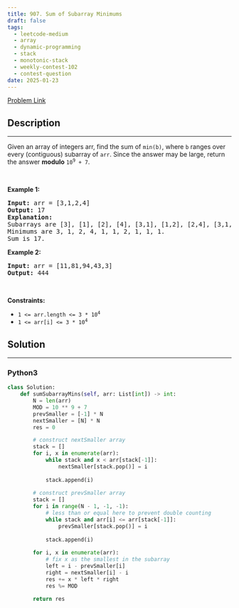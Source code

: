 ```yaml
---
title: 907. Sum of Subarray Minimums
draft: false
tags: 
  - leetcode-medium
  - array
  - dynamic-programming
  - stack
  - monotonic-stack
  - weekly-contest-102
  - contest-question
date: 2025-01-23
---
```


[Problem Link](https://leetcode.com/problems/sum-of-subarray-minimums/)

## Description

---
<p>Given an array of integers arr, find the sum of <code>min(b)</code>, where <code>b</code> ranges over every (contiguous) subarray of <code>arr</code>. Since the answer may be large, return the answer <strong>modulo</strong> <code>10<sup>9</sup> + 7</code>.</p>

<p>&nbsp;</p>
<p><strong class="example">Example 1:</strong></p>

<pre>
<strong>Input:</strong> arr = [3,1,2,4]
<strong>Output:</strong> 17
<strong>Explanation:</strong> 
Subarrays are [3], [1], [2], [4], [3,1], [1,2], [2,4], [3,1,2], [1,2,4], [3,1,2,4]. 
Minimums are 3, 1, 2, 4, 1, 1, 2, 1, 1, 1.
Sum is 17.
</pre>

<p><strong class="example">Example 2:</strong></p>

<pre>
<strong>Input:</strong> arr = [11,81,94,43,3]
<strong>Output:</strong> 444
</pre>

<p>&nbsp;</p>
<p><strong>Constraints:</strong></p>

<ul>
	<li><code>1 &lt;= arr.length &lt;= 3 * 10<sup>4</sup></code></li>
	<li><code>1 &lt;= arr[i] &lt;= 3 * 10<sup>4</sup></code></li>
</ul>


## Solution

---
### Python3
``` py title='sum-of-subarray-minimums'
class Solution:
    def sumSubarrayMins(self, arr: List[int]) -> int:
        N = len(arr)
        MOD = 10 ** 9 + 7
        prevSmaller = [-1] * N
        nextSmaller = [N] * N
        res = 0

        # construct nextSmaller array
        stack = []
        for i, x in enumerate(arr):
            while stack and x < arr[stack[-1]]:
                nextSmaller[stack.pop()] = i
            
            stack.append(i)
        
        # construct prevSmaller array
        stack = []
        for i in range(N - 1, -1, -1):
            # less than or equal here to prevent double counting
            while stack and arr[i] <= arr[stack[-1]]:
                prevSmaller[stack.pop()] = i
            
            stack.append(i)
        
        for i, x in enumerate(arr):
            # fix x as the smallest in the subarray
            left = i - prevSmaller[i]
            right = nextSmaller[i] - i
            res += x * left * right
            res %= MOD
        
        return res
```

